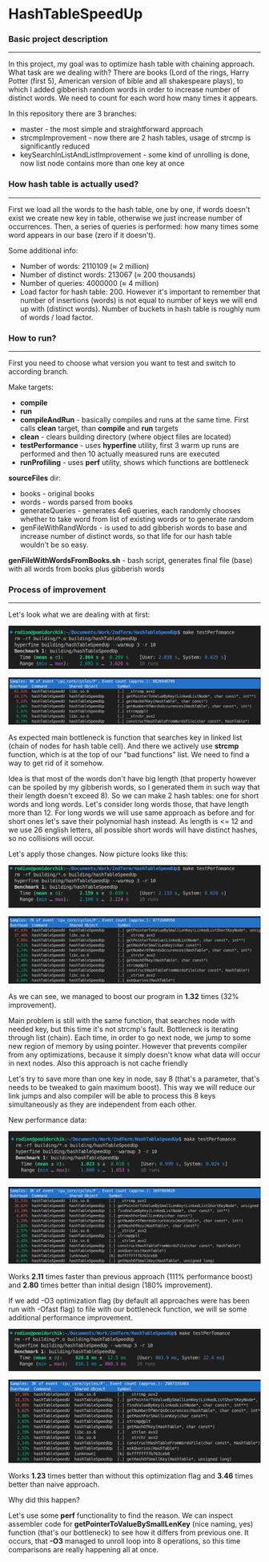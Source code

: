 # HashTableSpeedUp

<h3>Basic project description</h3>
<hr>

In this project, my goal was to optimize hash table with chaining approach. What task are we dealing with? There are books (Lord of the rings, Harry Potter (first 5), American version of bible and all shakespeare plays), to which I added gibberish random words in order to increase number of distinct words. We need to count for each word how many times it appears.

In this repository there are 3 branches:

* master - the most simple and straightforward approach
* strcmpImprovement - now there are 2 hash tables, usage of strcmp is significantly reduced
* keySearchInListAndListImprovement - some kind of unrolling is done, now list node contains more than one key at once

<h3>How hash table is actually used?</h3>
<hr>

First we load all the words to the hash table, one by one, if words doesn't exist we create new key in table, otherwise we just increase number of occurrences. Then, a series of queries is performed: how many times some word appears in our base (zero if it doesn't).

Some additional info:
* Number of words: 2110109 ($\approx$ 2 million)
* Number of distinct words: 213067 ($\approx$ 200 thousands)
* Number of queries: 4000000 ($\approx$ 4 million)
* Load factor for hash table: 200. However it's important to remember that number of insertions (words) is not equal to number of keys we will end up with (distinct words). Number of buckets in hash table is roughly num of words / load factor.

<h3>How to run?</h3>
<hr>

First you need to choose what version you want to test and switch to according branch.

Make targets:

* **compile**
* **run**
* **compileAndRun** - basically compiles and runs at the same time. First calls **clean** target, than **compile** and **run** targets
* **clean** - clears building directory (where object files are located)
* **testPerformance** - uses **hyperfine** utility, first 3 warm up runs are performed and then 10 actually measured runs are executed
* **runProfiling** - uses **perf** utility, shows which functions are bottleneck

**sourceFiles** dir:
* books - original books
* words - words parsed from books
* generateQueries - generates 4e6 queries, each randomly chooses whether to take word from list of existing words or to generate random
* genFileWithRandWords - is used to add gibberish words to base and increase number of distinct words, so that life for our hash table wouldn't be so easy.

**genFileWithWordsFromBooks.sh** - bash script, generates final file (base) with all words from books plus gibberish words

<h3>Process of improvement</h3>
<hr>

Let's look what we are dealing with at first:

![simple approach performance data](images/basic_version_perfomance.png)

![simple approach profiling info](images/basic_version_profiling.png)

As expected main bottleneck is function that searches key in linked list (chain of nodes for hash table cell). And there we actively use **strcmp** function, which is at the top of our "bad functions" list. We need to find a way to get rid of it somehow.

Idea is that most of the words don't have big length (that property however can be spoiled by my gibberish words, so I generated them in such way that their length doesn't exceed 8). So we can make 2 hash tables: one for short words and long words. Let's consider long words those, that have length more than 12. For long words we will use same approach as before and for short ones let's save their polynomial hash instead. As length is <= 12 and we use 26 english letters, all possible short words will have distinct hashes, so no collisions will occur.

Let's apply those changes. Now picture looks like this:

![strcmp optimization performance data](images/strcmpOpt_perfomance.png)

![strcmp optimization profiling info](images/strcmpOpt_profiling.png)

As we can see, we managed to boost our program in **1.32** times (32% improvement).

Main problem is still with the same function, that searches node with needed key, but this time it's not strcmp's fault. Bottleneck is iterating through list (chain). Each time, in order to go next node, we jump to some new region of memory by using pointer. However that prevents compiler from any optimizations, because it simply doesn't know what data will occur in next nodes. Also this approach is not cache friendly

Let's try to save more than one key in node, say 8 (that's a parameter, that's needs to be tweaked to gain maximum boost). This way we will reduce our link jumps and also compiler will be able to process this 8 keys simultaneously as they are independent from each other.

New performance data:

![linked list key search optimization performance data](images/linkedListKeyOpt_perfomance.png)

![linked list key search optimization profiling info](images/linkedListKeyOpt_profiling.png)

Works **2.11** times faster than previous approach (111% performance boost) and **2.80** times better than initial design (180% improvement).

If we add -O3 optimization flag (by default all approaches were has been run with -Ofast flag) to file with our bottleneck function, we will se some additional performance improvement.

![linked list key search optimization with O3 performance data](images/linkedListKeyOptO3_performance.png)

![linked list key search optimization with O3 profiling info](images/linkedListKeyOptO3_profiling.png)

Works **1.23** times better than without this optimization flag and **3.46** times better than naive approach.

Why did this happen?

Let's use some **perf** functionality to find the reason. We can inspect assembler code for **getPointerToValueBySmallLenKey** (nice naming, yes) function (that's our bottleneck) to see how it differs from previous one. It occurs, that **-O3** managed to unroll loop into 8 operations, so this time comparisons are really happening all at once.
